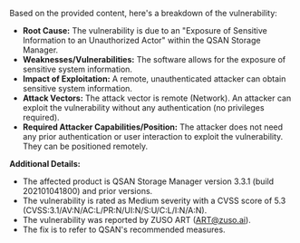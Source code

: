 Based on the provided content, here's a breakdown of the vulnerability:

*   **Root Cause:** The vulnerability is due to an "Exposure of Sensitive Information to an Unauthorized Actor" within the QSAN Storage Manager.
*   **Weaknesses/Vulnerabilities:** The software allows for the exposure of sensitive system information.
*   **Impact of Exploitation:** A remote, unauthenticated attacker can obtain sensitive system information.
*   **Attack Vectors:** The attack vector is remote (Network). An attacker can exploit the vulnerability without any authentication (no privileges required).
*   **Required Attacker Capabilities/Position:** The attacker does not need any prior authentication or user interaction to exploit the vulnerability. They can be positioned remotely.

**Additional Details:**

*   The affected product is QSAN Storage Manager version 3.3.1 (build 202101041800) and prior versions.
*   The vulnerability is rated as Medium severity with a CVSS score of 5.3 (CVSS:3.1/AV:N/AC:L/PR:N/UI:N/S:U/C:L/I:N/A:N).
*   The vulnerability was reported by ZUSO ART (ART@zuso.ai).
*   The fix is to refer to QSAN's recommended measures.